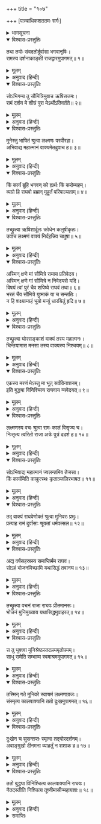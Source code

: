 +++
title = "१०७"

+++
[पञ्चाधिकशततमः सर्गः]



<details><summary>भागसूचना</summary>

105. दुर्वासाके शापके भयसे लक्ष्मणका नियम भङ्ग करके श्रीरामके पास इनके आगमनका समाचार देनेके लिये जाना, श्रीरामका दुर्वासा मुनिको भोजन कराना और उनके चले जानेपर लक्ष्मणके लिये चिन्तित होना
</details>

<details open><summary>विश्वास-प्रस्तुतिः</summary>

तथा तयोः संवदतोर्दुर्वासा भगवानृषिः।  
रामस्य दर्शनाकाङ्क्षी राजद्वारमुपागमत्॥ १॥
</details>

<details><summary>मूलम्</summary>

तथा तयोः संवदतोर्दुर्वासा भगवानृषिः।  
रामस्य दर्शनाकाङ्क्षी राजद्वारमुपागमत्॥ १॥
</details>

<details><summary>अनुवाद (हिन्दी)</summary>

इन दोनोंमें इस प्रकार बातचीत हो ही रही थी कि महर्षि दुर्वासा राजद्वारपर आ पहुँचे। वे श्रीरामचन्द्रजीसे मिलना चाहते थे॥ १॥
</details>

<details open><summary>विश्वास-प्रस्तुतिः</summary>

सोऽभिगम्य तु सौमित्रिमुवाच ऋषिसत्तमः।  
रामं दर्शय मे शीघ्रं पुरा मेऽर्थोऽतिवर्तते॥ २॥
</details>

<details><summary>मूलम्</summary>

सोऽभिगम्य तु सौमित्रिमुवाच ऋषिसत्तमः।  
रामं दर्शय मे शीघ्रं पुरा मेऽर्थोऽतिवर्तते॥ २॥
</details>

<details><summary>अनुवाद (हिन्दी)</summary>

उन मुनिश्रेष्ठने सुमित्राकुमार लक्ष्मणके पास जाकर कहा—‘तुम शीघ्र ही मुझे श्रीरामचन्द्रजीसे मिला दो। उनसे मिले बिना मेरा एक काम बिगड़ रहा है’॥ २॥
</details>

<details open><summary>विश्वास-प्रस्तुतिः</summary>

मुनेस्तु भाषितं श्रुत्वा लक्ष्मणः परवीरहा।  
अभिवाद्य महात्मानं वाक्यमेतदुवाच ह॥ ३॥
</details>

<details><summary>मूलम्</summary>

मुनेस्तु भाषितं श्रुत्वा लक्ष्मणः परवीरहा।  
अभिवाद्य महात्मानं वाक्यमेतदुवाच ह॥ ३॥
</details>

<details><summary>अनुवाद (हिन्दी)</summary>

मुनिकी यह बात सुनकर शत्रुवीरोंका संहार करनेवाले लक्ष्मणने उन महात्माको प्रणाम करके यह बात कही—॥ ३॥
</details>

<details open><summary>विश्वास-प्रस्तुतिः</summary>

किं कार्यं ब्रूहि भगवन् को ह्यर्थः किं करोम्यहम्।  
व्यग्रो हि राघवो ब्रह्मन् मुहूर्तं परिपाल्यताम्॥ ४॥
</details>

<details><summary>मूलम्</summary>

किं कार्यं ब्रूहि भगवन् को ह्यर्थः किं करोम्यहम्।  
व्यग्रो हि राघवो ब्रह्मन् मुहूर्तं परिपाल्यताम्॥ ४॥
</details>

<details><summary>अनुवाद (हिन्दी)</summary>

‘भगवन्! बताइये, आपका कौन-सा काम है? क्या प्रयोजन है? और मैं आपकी कौन-सी सेवा करूँ? ब्रह्मन्! इस समय श्रीरघुनाथजी दूसरे कार्यमें संलग्न हैं; अतः दो घड़ीतक उनकी प्रतीक्षा कीजिये’॥ ४॥
</details>

<details open><summary>विश्वास-प्रस्तुतिः</summary>

तच्छ्रुत्वा ऋषिशार्दूलः क्रोधेन कलुषीकृतः।  
उवाच लक्ष्मणं वाक्यं निर्दहन्निव चक्षुषा॥ ५॥
</details>

<details><summary>मूलम्</summary>

तच्छ्रुत्वा ऋषिशार्दूलः क्रोधेन कलुषीकृतः।  
उवाच लक्ष्मणं वाक्यं निर्दहन्निव चक्षुषा॥ ५॥
</details>

<details><summary>अनुवाद (हिन्दी)</summary>

यह सुनकर मुनिश्रेष्ठ दुर्वासा रोषसे तमतमा उठे और लक्ष्मणकी ओर इस प्रकार देखने लगे, मानो अपनी नेत्राग्निसे उन्हें भस्म कर डालेंगे। साथ ही उनसे इस प्रकार बोले—॥ ५॥
</details>

<details open><summary>विश्वास-प्रस्तुतिः</summary>

अस्मिन् क्षणे मां सौमित्रे रामाय प्रतिवेदय।  
अस्मिन् क्षणे गां सौमित्रे न निवेदयसे यदि।  
विषयं त्वां पुरं चैव शपिष्ये राघवं तथा॥ ६॥  
भरतं चैव सौमित्रे युष्माकं या च सन्ततिः।  
न हि शक्ष्याम्यहं भूयो मन्युं धारयितुं हृदि॥ ७॥
</details>

<details><summary>मूलम्</summary>

अस्मिन् क्षणे मां सौमित्रे रामाय प्रतिवेदय।  
अस्मिन् क्षणे गां सौमित्रे न निवेदयसे यदि।  
विषयं त्वां पुरं चैव शपिष्ये राघवं तथा॥ ६॥  
भरतं चैव सौमित्रे युष्माकं या च सन्ततिः।  
न हि शक्ष्याम्यहं भूयो मन्युं धारयितुं हृदि॥ ७॥
</details>

<details><summary>अनुवाद (हिन्दी)</summary>

‘सुमित्राकुमार! इसी क्षण श्रीरामको मेरे आगमनकी सूचना दो। यदि अभी-अभी उनसे मेरे आगमनका समाचार नहीं निवेदन करोगे तो मैं इस राज्यको, नगरको, तुमको, श्रीरामको, भरतको और तुमलोगोंकी जो संतति है, उसको भी शाप दे दूँगा। मैं पुनः इस क्रोधको अपने हृदयमें धारण नहीं कर सकूँगा’॥ ६-७॥
</details>

<details open><summary>विश्वास-प्रस्तुतिः</summary>

तच्छ्रुत्वा घोरसङ्काशं वाक्यं तस्य महात्मनः।  
चिन्तयामास मनसा तस्य वाक्यस्य निश्चयम्॥ ८॥
</details>

<details><summary>मूलम्</summary>

तच्छ्रुत्वा घोरसङ्काशं वाक्यं तस्य महात्मनः।  
चिन्तयामास मनसा तस्य वाक्यस्य निश्चयम्॥ ८॥
</details>

<details><summary>अनुवाद (हिन्दी)</summary>

उन महात्माका यह घोर वचन सुनकर लक्ष्मणने उनकी वाणीसे जो निश्चय प्रकट हो रहा था, उसपर मन-ही-मन विचार किया॥ ८॥
</details>

<details open><summary>विश्वास-प्रस्तुतिः</summary>

एकस्य मरणं मेऽस्तु मा भूत् सर्वविनाशनम्।  
इति बुद्ध्या विनिश्चित्य राघवाय न्यवेदयत्॥ ९॥
</details>

<details><summary>मूलम्</summary>

एकस्य मरणं मेऽस्तु मा भूत् सर्वविनाशनम्।  
इति बुद्ध्या विनिश्चित्य राघवाय न्यवेदयत्॥ ९॥
</details>

<details><summary>अनुवाद (हिन्दी)</summary>

‘अकेले मेरी ही मृत्यु हो, यह अच्छा है; किंतु सबका विनाश नहीं होना चाहिये’ अपनी बुद्धिद्वारा ऐसा निश्चय करके लक्ष्मणने श्रीरघुनाथजीसे दुर्वासाके आगमनका समाचार निवेदन किया॥ ९॥
</details>

<details open><summary>विश्वास-प्रस्तुतिः</summary>

लक्ष्मणस्य वचः श्रुत्वा रामः कालं विसृज्य च।  
निःसृत्य त्वरितो राजा अत्रेः पुत्रं ददर्श ह॥ १०॥
</details>

<details><summary>मूलम्</summary>

लक्ष्मणस्य वचः श्रुत्वा रामः कालं विसृज्य च।  
निःसृत्य त्वरितो राजा अत्रेः पुत्रं ददर्श ह॥ १०॥
</details>

<details><summary>अनुवाद (हिन्दी)</summary>

लक्ष्मणकी बात सुनकर राजा श्रीराम कालको बिदा करके तुरंत ही निकले और अत्रिपुत्र दुर्वासासे मिले॥ १०॥
</details>

<details open><summary>विश्वास-प्रस्तुतिः</summary>

सोऽभिवाद्य महात्मानं ज्वलन्तमिव तेजसा।  
किं कार्यमिति काकुत्स्थः कृताञ्जलिरभाषत॥ ११॥
</details>

<details><summary>मूलम्</summary>

सोऽभिवाद्य महात्मानं ज्वलन्तमिव तेजसा।  
किं कार्यमिति काकुत्स्थः कृताञ्जलिरभाषत॥ ११॥
</details>

<details><summary>अनुवाद (हिन्दी)</summary>

अपने तेजसे प्रज्वलित-से होते हुए महात्मा दुर्वासाको प्रणाम करके श्रीरघुनाथजीने हाथ जोड़कर पूछा—‘महर्षे! मेरे लिये क्या आज्ञा है?’॥ ११॥
</details>

<details open><summary>विश्वास-प्रस्तुतिः</summary>

तद् वाक्यं राघवेणोक्तं श्रुत्वा मुनिवरः प्रभुः।  
प्रत्याह रामं दुर्वासाः श्रूयतां धर्मवत्सल॥ १२॥
</details>

<details><summary>मूलम्</summary>

तद् वाक्यं राघवेणोक्तं श्रुत्वा मुनिवरः प्रभुः।  
प्रत्याह रामं दुर्वासाः श्रूयतां धर्मवत्सल॥ १२॥
</details>

<details><summary>अनुवाद (हिन्दी)</summary>

श्रीरघुनाथजीकी कही हुई उस बातको सुनकर प्रभावशाली मुनिवर दुर्वासा उनसे बोले—‘धर्मवत्सल! सुनिये॥ १२॥
</details>

<details open><summary>विश्वास-प्रस्तुतिः</summary>

अद्य वर्षसहस्रस्य समाप्तिर्मम राघव।  
सोऽहं भोजनमिच्छामि यथासिद्धं तवानघ॥ १३॥
</details>

<details><summary>मूलम्</summary>

अद्य वर्षसहस्रस्य समाप्तिर्मम राघव।  
सोऽहं भोजनमिच्छामि यथासिद्धं तवानघ॥ १३॥
</details>

<details><summary>अनुवाद (हिन्दी)</summary>

‘निष्पाप रघुनन्दन! मैंने एक हजार वर्षोंतक उपवास किया। आज मेरे उस व्रतकी समाप्तिका दिन है, इसलिये इस समय आपके यहाँ जो भी भोजन तैयार हो, उसे मैं ग्रहण करना चाहता हूँ’॥ १३॥
</details>

<details open><summary>विश्वास-प्रस्तुतिः</summary>

तच्छ्रुत्वा वचनं राजा राघवः प्रीतमानसः।  
भोजनं मुनिमुख्याय यथासिद्धमुपाहरत्॥ १४॥
</details>

<details><summary>मूलम्</summary>

तच्छ्रुत्वा वचनं राजा राघवः प्रीतमानसः।  
भोजनं मुनिमुख्याय यथासिद्धमुपाहरत्॥ १४॥
</details>

<details><summary>अनुवाद (हिन्दी)</summary>

यह सुनकर राजा श्रीरघुनाथजी मन-ही-मन बड़े प्रसन्न हुए और उन्होंने उन मुनिश्रेष्ठको तैयार भोजन परोसा॥ १४॥
</details>

<details open><summary>विश्वास-प्रस्तुतिः</summary>

स तु भुक्त्वा मुनिश्रेष्ठस्तदन्नममृतोपमम्।  
साधु रामेति सम्भाष्य स्वमाश्रममुपागमत्॥ १५॥
</details>

<details><summary>मूलम्</summary>

स तु भुक्त्वा मुनिश्रेष्ठस्तदन्नममृतोपमम्।  
साधु रामेति सम्भाष्य स्वमाश्रममुपागमत्॥ १५॥
</details>

<details><summary>अनुवाद (हिन्दी)</summary>

वह अमृतके समान अन्न ग्रहण करके दुर्वासा मुनि तृप्त हुए और श्रीरघुनाथजीको साधुवाद दे अपने आश्रमपर चले आये॥ १५॥
</details>

<details open><summary>विश्वास-प्रस्तुतिः</summary>

तस्मिन् गते मुनिवरे स्वाश्रमं लक्ष्मणाग्रजः।  
संस्मृत्य कालवाक्यानि ततो दुःखमुपागमत्॥ १६॥
</details>

<details><summary>मूलम्</summary>

तस्मिन् गते मुनिवरे स्वाश्रमं लक्ष्मणाग्रजः।  
संस्मृत्य कालवाक्यानि ततो दुःखमुपागमत्॥ १६॥
</details>

<details><summary>अनुवाद (हिन्दी)</summary>

मुनिवर दुर्वासाके अपने आश्रमको चले जानेपर लक्ष्मणके बड़े भाई श्रीराम कालके वचनोंका स्मरण करके दुःखी हो गये॥ १६॥
</details>

<details open><summary>विश्वास-प्रस्तुतिः</summary>

दुःखेन च सुसन्तप्तः स्मृत्वा तद‍्घोरदर्शनम्।  
अवाङ्मुखो दीनमना व्याहर्तुं न शशाक ह॥ १७॥
</details>

<details><summary>मूलम्</summary>

दुःखेन च सुसन्तप्तः स्मृत्वा तद‍्घोरदर्शनम्।  
अवाङ्मुखो दीनमना व्याहर्तुं न शशाक ह॥ १७॥
</details>

<details><summary>अनुवाद (हिन्दी)</summary>

भयंकर भावी भ्रातृवियोगके दृश्यको दृष्टिपथमें लानेवाले कालके उस वचनपर विचार करके श्रीरामके मनमें बड़ा दुःख हुआ। उनका मुँह नीचेको झुक गया और वे कुछ बोल न सके॥ १७॥
</details>

<details open><summary>विश्वास-प्रस्तुतिः</summary>

ततो बुद्ध्या विनिश्चित्य कालवाक्यानि राघवः।  
नैतदस्तीति निश्चित्य तूष्णीमासीन्महायशाः॥ १८॥
</details>

<details><summary>मूलम्</summary>

ततो बुद्ध्या विनिश्चित्य कालवाक्यानि राघवः।  
नैतदस्तीति निश्चित्य तूष्णीमासीन्महायशाः॥ १८॥
</details>

<details><summary>अनुवाद (हिन्दी)</summary>

तत्पश्चात् कालके वचनोंपर बुद्धिपूर्वक सोच-विचार करके महायशस्वी श्रीरघुनाथजी इस निर्णयपर पहुँचे कि ‘अब यह सब कुछ भी न रहेगा।’ ऐसा सोचकर वे चुप हो रहे॥ १८॥
</details>

<details><summary>समाप्तिः</summary>

इत्यार्षे श्रीमद्रामायणे वाल्मीकीये आदिकाव्ये उत्तरकाण्डे पञ्चाधिकशततमः सर्गः॥ १०५॥  
इस प्रकार श्रीवाल्मीकिनिर्मित आर्षरामायण आदिकाव्यके उत्तरकाण्डमें एक सौ पाँचवाँ सर्ग पूरा हुआ॥ १०५॥
</details>

